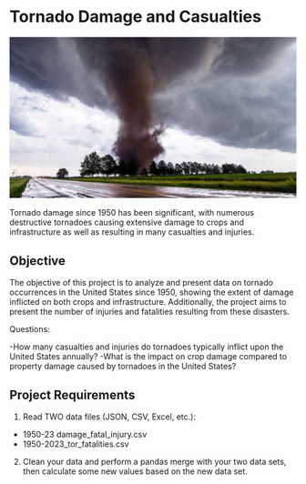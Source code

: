# Tornado Damage and Casualties

![tornado](images/tornado.jpg)

Tornado damage since 1950 has been significant, with numerous destructive tornadoes causing 
extensive damage to crops and infrastructure as well as resulting in many casualties and injuries.

## Objective

The objective of this project is to analyze and present data on tornado occurrences in the United
States since 1950, showing the extent of damage inflicted on both crops and infrastructure.
Additionally, the project aims to present the number of injuries and fatalities resulting from
these disasters.

Questions:

-How many casualties and injuries do tornadoes typically inflict upon the United States annually?
-What is the impact on crop damage compared to property damage caused by tornadoes in the United 
  States? 

## Project Requirements
  
1. Read TWO data files (JSON, CSV, Excel, etc.):
  - 1950-23 damage_fatal_injury.csv
  - 1950-2023_tor_fatalities.csv


  2. Clean your data and perform a pandas merge with your two data sets, then calculate some new
     values based on the new data set.